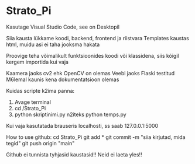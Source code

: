 # Strato_Pi

Kasutage Visual Studio Code, see on Desktopil

Siia kausta lükkame koodi, backend, frontend ja riistvara
Templates kaustas html, muidu asi ei taha jooksma hakata

Proovige teha võimalikult funktsioonides koodi või klassidena,
siis kõigil kergem importida kui vaja

Kaamera jaoks cv2 ehk OpenCV on olemas
Veebi jaoks Flaski testitud
M6lemal kaunis kena dokumentatsioon olemas

Kuidas scripte k2ima panna:
1. Avage terminal
2. cd /Strato_Pi
3. python skriptinimi.py n2iteks python temps.py

Kui vaja kasutatada brauseris localhosti, ss saab
127.0.0.1:5000

How to use github:
cd Strato_Pi
git add *
git commit -m "siia kirjutad, mida tegid"
git push origin "main"

Github ei tunnista tyhjasid kaustasid!! Neid ei laeta yles!!
